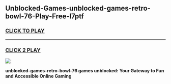 
## Unblocked-Games-unblocked-games-retro-bowl-76-Play-Free-l7ptf
<h3>
<a href="https://premium76.site?title=unblocked-games-retro-bowl-76&ref=18A1">CLICK TO PLAY</a></h3>
<hr>

<h3>
<a href="https://premium76.site?title=unblocked-games-retro-bowl-76&ref=18A1">CLICK 2 PLAY</a>
  
</h3>

<a href="https://premium76.site?title=unblocked-games-retro-bowl-76&ref=18A1"><img src="https://clearcache.store/games.png"></a>


**unblocked-games-retro-bowl-76 games unblocked: Your Gateway to Fun and Accessible Online Gaming**
